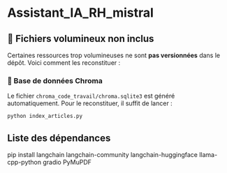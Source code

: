 # Assistant_IA_RH_mistral

## 📁 Fichiers volumineux non inclus

Certaines ressources trop volumineuses ne sont **pas versionnées** dans le dépôt. Voici comment les reconstituer :

### 🔹 Base de données Chroma

Le fichier `chroma_code_travail/chroma.sqlite3` est généré automatiquement. Pour le reconstituer, il suffit de lancer :

```bash
python index_articles.py
```


## Liste des dépendances
pip install langchain langchain-community langchain-huggingface llama-cpp-python gradio PyMuPDF
